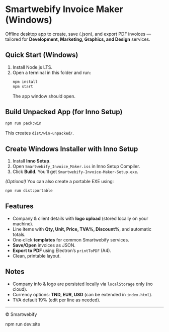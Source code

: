 # Smartwebify Invoice Maker (Windows)

Offline desktop app to create, save (.json), and export PDF invoices — tailored for **Development, Marketing, Graphics, and Design** services.

## Quick Start (Windows)

1. Install Node.js LTS.
2. Open a terminal in this folder and run:
   ```bash
   npm install
   npm start
   ```
   The app window should open.

## Build Unpacked App (for Inno Setup)

```bash
npm run pack:win
```

This creates `dist/win-unpacked/`.

## Create Windows Installer with Inno Setup

1. Install **Inno Setup**.
2. Open `Smartwebify_Invoice_Maker.iss` in Inno Setup Compiler.
3. Click **Build**. You'll get `Smartwebify-Invoice-Maker-Setup.exe`.

*(Optional)* You can also create a portable EXE using:
```bash
npm run dist:portable
```

## Features

- Company & client details with **logo upload** (stored locally on your machine).
- Line items with **Qty, Unit, Price, TVA%, Discount%**, and automatic totals.
- One‑click **templates** for common Smartwebify services.
- **Save/Open** invoices as JSON.
- **Export to PDF** using Electron’s `printToPDF` (A4).
- Clean, printable layout.

## Notes

- Company info & logo are persisted locally via `localStorage` only (no cloud).
- Currency options: **TND, EUR, USD** (can be extended in `index.html`).
- TVA default 19% (edit per line as needed).

---

© Smartwebify

npm run dev:site